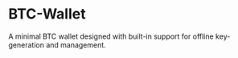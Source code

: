 # BTC-Wallet
 A minimal BTC wallet designed with built-in support for offline key-generation and management.
